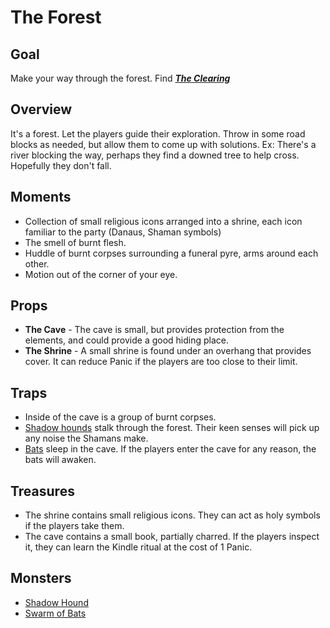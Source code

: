 # The Forest

## Goal
Make your way through the forest. Find ***[The Clearing](The%20Clearing.md)***

## Overview
It's a forest. Let the players guide their exploration. Throw in some road blocks as needed, but allow them to come up with solutions. Ex: There's a river blocking the way, perhaps they find a downed tree to help cross. Hopefully they don't fall.

## Moments
- Collection of small religious icons arranged into a shrine, each icon familiar to the party (Danaus, Shaman symbols)
- The smell of burnt flesh.
- Huddle of burnt corpses surrounding a funeral pyre, arms around each other.
- Motion out of the corner of your eye.

## Props
- **The Cave** - The cave is small, but provides protection from the elements, and could provide a good hiding place.
- **The Shrine** - A small shrine is found under an overhang that provides cover. It can reduce Panic if the players are too close to their limit.

## Traps
- Inside of the cave is a group of burnt corpses.
- [Shadow hounds](../Monsters/Shadow%20Hound.md) stalk through the forest. Their keen senses will pick up any noise the Shamans make.
- [Bats](../Monsters/Swarm%20of%20Bats.md) sleep in the cave. If the players enter the cave for any reason, the bats will awaken.

## Treasures
- The shrine contains small religious icons. They can act as holy symbols if the players take them.
- The cave contains a small book, partially charred. If the players inspect it, they can learn the Kindle ritual at the cost of 1 Panic.

## Monsters
- [Shadow Hound](../Monsters/Shadow%20Hound.md)
- [Swarm of Bats](../Monsters/Swarm%20of%20Bats.md)